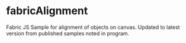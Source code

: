 # fabricAlignment
Fabric JS Sample for alignment of objects on canvas.  Updated to latest version from published samples noted in program.
